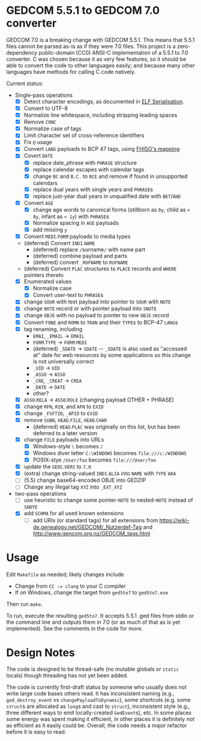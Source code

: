 # GEDCOM 5.5.1 to GEDCOM 7.0 converter

GEDCOM 7.0 is a breaking change with GEDCOM 5.5.1. This means that 5.5.1 files cannot be parsed as-is as if they were 7.0 files.
This project is a zero-dependency public-domain (CC0) ANSI-C implementation of a 5.5.1 to 7.0 converter.
C was chosen because it as very few features, so it should be able to convert the code to other languages easily;
and because many other languages have methods for calling C code natively.

Current status:

- Single-pass operations
    - [x] Detect character encodings, as documented in [ELF Serialisation](https://fhiso.org/TR/elf-serialisation).
    - [x] Convert to UTF-8
    - [x] Normalize line whitespace, including stripping leading spaces
    - [x] Remove `CONC`
    - [x] Normalize case of tags
    - [x] Limit character set of cross-reference identifiers
    - [x] Fix `@` usage
    - [x] Convert `LANG` payloads to BCP 47 tags, using [FHISO's mapping](https://github.com/fhiso/legacy-format/blob/master/languages.tsv)
    - [x] Covert `DATE`
        - [x] replace date_phrase with `PHRASE` structure
        - [x] replace calendar escapes with calendar tags
        - [x] change `BC` and `B.C.` to `BCE` and remove if found in unsupported calendars
        - [x] replace dual years with single years and `PHRASE`s
        - [x] replace just-year dual years in unqualified date with `BET`/`AND`
    - [x] Convert `AGE`
        - [x] change age words to canonical forms (stillborn as `0y`, child as `< 8y`, infant as `< 1y`) with `PHRASE`s
        - [x] Normalize spacing in `AGE` payloads
        - [x] add missing `y`
    - [x] Convert `MEDI`.`FORM` payloads to media types
    - (deferred) Convert `INDI`.`NAME`
        - (deferred) replace `/`surname`/` with name part
        - (deferred) combine payload and parts
        - (deferred) convert `_RUFNAME` to `RUFNAME`
    - (deferred) Convert `PLAC` structures to `PLACE` records and `WHERE` pointers thereto
    - [x] Enumerated values
        - [x] Normalize case
        - [x] Convert user-text to `PHRASE`s
    - [x] change `SOUR` with text payload into pointer to `SOUR` with `NOTE`
    - [x] change `NOTE` record or with pointer payload into `SNOTE`
    - [x] change `OBJE` with no payload to pointer to new `OBJE` record
    - [x] Convert `FONE` and `ROMN` to `TRAN` and their `TYPE`s to BCP-47 `LANG`s
    - [x] tag renaming, including
        - `EMAI`, `_EMAIL` → `EMAIL`
        - `FORM`.`TYPE` → `FORM`.`MEDI`
        - (deferred) `_SDATE` → `SDATE` -- `_SDATE` is also used as "accessed at" date for web resources by some applications so this change is not universally correct
        - `_UID` → `UID`
        - `_ASSO` → `ASSO`
        - `_CRE`, `_CREAT` → `CREA`
        - `_DATE` → `DATE`
        - other?
    - [x] `ASSO`.`RELA` → `ASSO`.`ROLE` (changing payload OTHER + PHRASE)
    - [x] change `RFN`, `RIN`, and `AFN` to `EXID`
    - [x] change `_FSFTID`, `_APID` to `EXID`
    - [x] remove `SUBN`, `HEAD`.`FILE`, `HEAD`.`CHAR`
        - (deferred) `HEAD`.`PLAC` was originally on this list, but has been deferred to a later version
    - [x] change `FILE` payloads into URLs
        - [x] Windows-style `\` becomes `/`
        - [x] Windows diver letter `C:\WINDOWS` becomes `file:///c:/WINDOWS`
        - [x] POSIX-stye `/User/foo` becomes `file:///User/foo`
    - [x] update the `GEDC`.`VERS` to `7.0`
    - [x] (extra) change string-valued `INDI`.`ALIA` into `NAME` with `TYPE` `AKA`
    - [ ] (5.5) change base64-encoded OBJE into GEDZIP
    - [ ] Change any illegal tag `XYZ` into `_EXT_XYZ`
- two-pass operations
    - [ ] use heuristic to change some pointer-`NOTE` to nested-`NOTE` instead of `SNOTE`
    - [x] add `SCHMA` for all used known extensions
        - [ ] add URIs (or standard tags) for all extensions from <https://wiki-de.genealogy.net/GEDCOM/_Nutzerdef-Tag> and <http://www.gencom.org.nz/GEDCOM_tags.html>

# Usage

Edit `Makefile` as needed; likely changes include

- Change from `CC := clang` to your C compiler
- If on Windows, change the target from `ged5to7` to `ged5to7.exe`

Then run `make`.

To run, execute the resulting `ged5to7`. It accepts 5.5.1 .ged files from stdin or the command line and outputs them in 7.0 (or as much of that as is yet implemented). See the comments in the code for more.

# Design Notes

The code is designed to be thread-safe (no mutable globals or `static` locals) though threading has not yet been added.

The code is currently first-draft status by someone who usually does not write large code bases others read.
It has inconsistent naming (e.g., `ged_destroy_event` vs `changePayloadToDynamic`),
some shortcuts (e.g. some `struct`s are allocated as `long`s and cast to `struct`),
inconsistent style (e.g., three different ways to emit locally-created `GedEvent`s),
etc.
In some places some energy was spent making it efficient, in other places it is definitely *not* as efficient as it easily could be.
Overall, the code needs a major refactor before it is easy to read.
